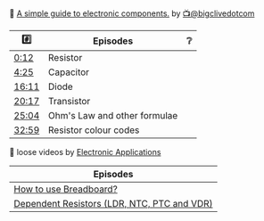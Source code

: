 

:round_pushpin: [A simple guide to electronic components.](https://www.youtube.com/watch?v=6Maq5IyHSuc) by [:tv:@bigclivedotcom](https://www.youtube.com/@bigclivedotcom)

|  :hash:                                                      |  Episodes                              | :grey_question:    |
|--------------------------------------------------------------|----------------------------------------|--------------------|
| [0:12](https://www.youtube.com/watch?v=6Maq5IyHSuc&t=12s)    | Resistor
| [4:25](https://www.youtube.com/watch?v=6Maq5IyHSuc&t=265s)   | Capacitor
| [16:11](https://www.youtube.com/watch?v=6Maq5IyHSuc&t=971s)  | Diode
| [20:17](https://www.youtube.com/watch?v=6Maq5IyHSuc&t=1217s) | Transistor
| [25:04](https://www.youtube.com/watch?v=6Maq5IyHSuc&t=1504s) | Ohm's Law and other formulae 
| [32:59](https://www.youtube.com/watch?v=6Maq5IyHSuc&t=1979s) | Resistor colour codes

:round_pushpin: loose videos by [Electronic Applications](https://www.youtube.com/@eapplications)

|  Episodes                              |
|----------------------------------------|
| [How to use Breadboard?](https://www.youtube.com/watch?v=dFzF59Lv3LM) |
| [Dependent Resistors (LDR, NTC, PTC and VDR)](https://www.youtube.com/watch?v=523XkennY9I) |
